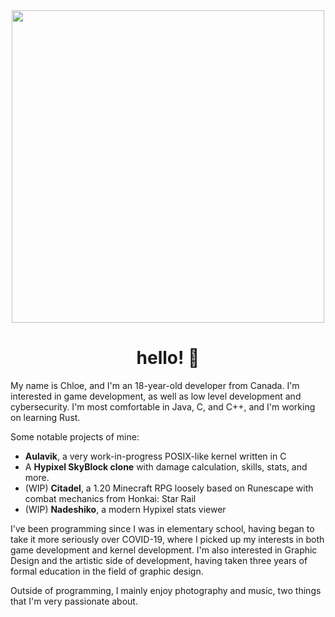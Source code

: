 <div id="header" align="center">
  <img src="https://media1.tenor.com/m/HsdvnhK5GgsAAAAd/kikis-delivery-service-plants.gif" width="500"/>

  <div><img src="https://komarev.com/ghpvc/?username=niqumu&style=flat-square&color=blue" alt=""/></div>

  <h1>
    hello! 🤍
  </h1>
</div>

My name is Chloe, and I'm an 18-year-old developer from Canada. I'm interested in game development, as well as low level development and cybersecurity. I'm most comfortable in Java, C, and C++, and I'm working on learning Rust.

Some notable projects of mine:
- **Aulavik**, a very work-in-progress POSIX-like kernel written in C
- A **Hypixel SkyBlock clone** with damage calculation, skills, stats, and more.
- (WIP) **Citadel**, a 1.20 Minecraft RPG loosely based on Runescape with combat mechanics from Honkai: Star Rail
- (WIP) **Nadeshiko**, a modern Hypixel stats viewer

I've been programming since I was in elementary school, having began to take it more seriously over COVID-19, where I picked up my interests in both game development and kernel development. I'm also interested in Graphic Design and the artistic side of development, having taken three years of formal education in the field of graphic design.

Outside of programming, I mainly enjoy photography and music, two things that I'm very passionate about.
